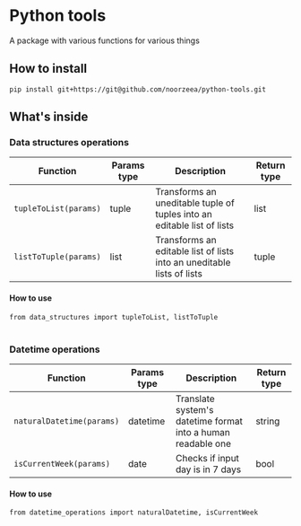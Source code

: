 # Python tools

A package with various functions for various things

## How to install

`pip install git+https://git@github.com/noorzeea/python-tools.git`
 
## What's inside

### Data structures operations
Function | Params type | Description | Return type
------------ | ------------- | ------------- | -------------
`tupleToList(params)` | tuple | Transforms an uneditable tuple of tuples into an editable list of lists | list 
`listToTuple(params)` | list | Transforms an editable list of lists into an uneditable lists of lists | tuple 

#### How to use 
`from data_structures import tupleToList, listToTuple`
<br>
<br>

### Datetime operations

Function | Params type | Description | Return type
------------ | ------------- | ------------- | -------------
`naturalDatetime(params)` | datetime | Translate system's datetime format into a human readable one | string 
`isCurrentWeek(params)` | date | Checks if input day is in 7 days | bool 

#### How to use 
`from datetime_operations import naturalDatetime, isCurrentWeek`